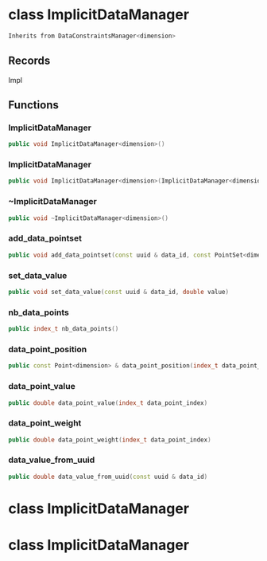 # class ImplicitDataManager


```cpp
Inherits from DataConstraintsManager<dimension>
```



## Records

Impl



## Functions

### ImplicitDataManager

```cpp
public void ImplicitDataManager<dimension>()
```


### ImplicitDataManager

```cpp
public void ImplicitDataManager<dimension>(ImplicitDataManager<dimension> && other)
```


### ~ImplicitDataManager

```cpp
public void ~ImplicitDataManager<dimension>()
```


### add_data_pointset

```cpp
public void add_data_pointset(const uuid & data_id, const PointSet<dimension> & pointset, double weight)
```


### set_data_value

```cpp
public void set_data_value(const uuid & data_id, double value)
```


### nb_data_points

```cpp
public index_t nb_data_points()
```


### data_point_position

```cpp
public const Point<dimension> & data_point_position(index_t data_point_index)
```


### data_point_value

```cpp
public double data_point_value(index_t data_point_index)
```


### data_point_weight

```cpp
public double data_point_weight(index_t data_point_index)
```


### data_value_from_uuid

```cpp
public double data_value_from_uuid(const uuid & data_id)
```




# class ImplicitDataManager

# class ImplicitDataManager

